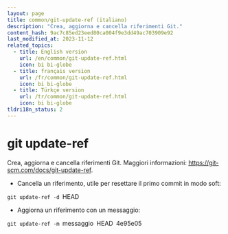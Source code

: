 ```yaml
---
layout: page
title: common/git-update-ref (italiano)
description: "Crea, aggiorna e cancella riferimenti Git."
content_hash: 9ac7c85ed23eed80ca004f9e3dd49ac703909e92
last_modified_at: 2023-11-12
related_topics:
  - title: English version
    url: /en/common/git-update-ref.html
    icon: bi bi-globe
  - title: français version
    url: /fr/common/git-update-ref.html
    icon: bi bi-globe
  - title: Türkçe version
    url: /tr/common/git-update-ref.html
    icon: bi bi-globe
tldri18n_status: 2
---
```

# git update-ref

Crea, aggiorna e cancella riferimenti Git.
Maggiori informazioni: <https://git-scm.com/docs/git-update-ref>.

- Cancella un riferimento, utile per resettare il primo commit in modo soft:

`git update-ref -d `<span class="tldr-var badge badge-pill bg-dark-lm bg-white-dm text-white-lm text-dark-dm font-weight-bold">HEAD</span>

- Aggiorna un riferimento con un messaggio:

`git update-ref -m `<span class="tldr-var badge badge-pill bg-dark-lm bg-white-dm text-white-lm text-dark-dm font-weight-bold">messaggio</span>` `<span class="tldr-var badge badge-pill bg-dark-lm bg-white-dm text-white-lm text-dark-dm font-weight-bold">HEAD</span>` `<span class="tldr-var badge badge-pill bg-dark-lm bg-white-dm text-white-lm text-dark-dm font-weight-bold">4e95e05</span>
